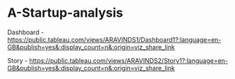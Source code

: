 # A-Startup-analysis


Dashboard - https://public.tableau.com/views/ARAVINDS1/Dashboard1?:language=en-GB&publish=yes&:display_count=n&:origin=viz_share_link

Story - https://public.tableau.com/views/ARAVINDS2/Story1?:language=en-GB&publish=yes&:display_count=n&:origin=viz_share_link
